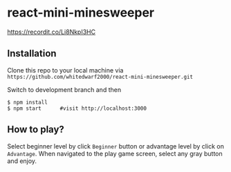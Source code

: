 # react-mini-minesweeper

https://recordit.co/Li8NkpI3HC

## Installation

 Clone this repo to your local machine via `https://github.com/whitedwarf2000/react-mini-minesweeper.git`

 Switch to development branch and then
```shell
$ npm install
$ npm start      #visit http://localhost:3000
```

## How to play?

 Select beginner level by click `Beginner` button or advantage level by click on `Advantage`.
 When navigated to the play game screen, select any gray button and enjoy.
